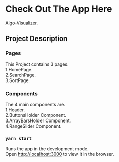 # Check Out The App Here

[Algo-Visualizer](https://algo-visualizer-01.netlify.app/).

## Project Description
### Pages
This Project contains 3 pages.\
1.HomePage.\
2.SearchPage.\
3.SortPage.
### Components
The 4 main components are.\
1.Header.\
2.ButtonsHolder Component.\
3.ArrayBarsHolder Component.\
4.RangeSlider Component.


### `yarn start`

Runs the app in the development mode.\
Open [http://localhost:3000](http://localhost:3000) to view it in the browser.



